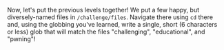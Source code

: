 Now, let's put the previous levels together!
We put a few happy, but diversely-named files in `/challenge/files`.
Navigate there using  `cd` there and, using the globbing you've learned, write a single, short (6 characters or less) glob that will match the files "challenging", "educational", and "pwning"!

